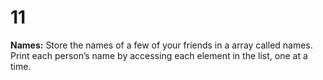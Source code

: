 # 11
**Names:** Store the names of a few of your friends in a array called names. Print each person’s name by accessing each element in the list, one at a time.